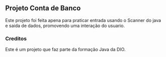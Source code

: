 ## Projeto Conta de Banco

Este projeto foi feita apena para praticar entrada usando  o Scanner do java e saida de dados, promovendo uma interação do usuario.

### Creditos

Este é um projeto que faz parte da formação Java da DIO.

